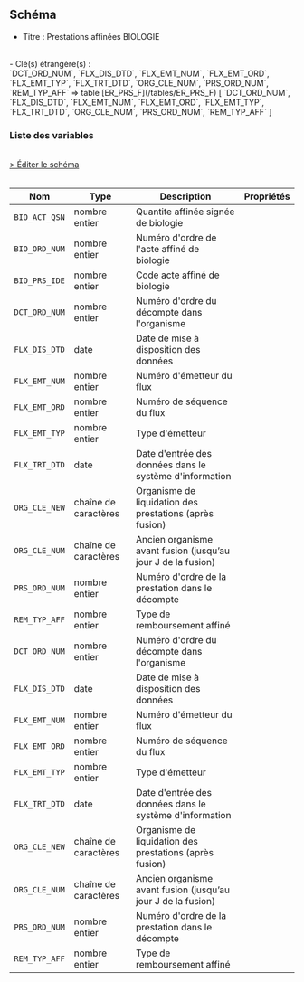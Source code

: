 ## Schéma

- Titre : Prestations affinées BIOLOGIE
<br />
- Clé(s) étrangère(s) : <br />
`DCT_ORD_NUM`, `FLX_DIS_DTD`, `FLX_EMT_NUM`, `FLX_EMT_ORD`, `FLX_EMT_TYP`, `FLX_TRT_DTD`, `ORG_CLE_NUM`, `PRS_ORD_NUM`, `REM_TYP_AFF` => table [ER_PRS_F](/tables/ER_PRS_F) [ `DCT_ORD_NUM`, `FLX_DIS_DTD`, `FLX_EMT_NUM`, `FLX_EMT_ORD`, `FLX_EMT_TYP`, `FLX_TRT_DTD`, `ORG_CLE_NUM`, `PRS_ORD_NUM`, `REM_TYP_AFF` ]<br />

### Liste des variables
<br />
<div>
    <a href="https://gitlab.com/healthdatahub/schema-snds/edit/master/schemas/DCIR/ER_BIO_F.json"  
    arget="_blank" rel="noopener noreferrer">> Éditer le schéma</a>
    <OutboundLink />
</div>
<br />

Nom|Type|Description|Propriétés
-|-|-|-
`BIO_ACT_QSN`|nombre entier|Quantite affinée signée de biologie||
`BIO_ORD_NUM`|nombre entier|Numéro d&#x27;ordre de l&#x27;acte affiné de biologie||
`BIO_PRS_IDE`|nombre entier|Code acte affiné de biologie||
`DCT_ORD_NUM`|nombre entier|Numéro d&#x27;ordre du décompte dans l&#x27;organisme||
`FLX_DIS_DTD`|date|Date de mise à disposition des données||
`FLX_EMT_NUM`|nombre entier|Numéro d&#x27;émetteur du flux||
`FLX_EMT_ORD`|nombre entier|Numéro de séquence du flux||
`FLX_EMT_TYP`|nombre entier|Type d&#x27;émetteur||
`FLX_TRT_DTD`|date|Date d&#x27;entrée des données dans le système d&#x27;information||
`ORG_CLE_NEW`|chaîne de caractères|Organisme de liquidation des prestations (après fusion)||
`ORG_CLE_NUM`|chaîne de caractères|Ancien organisme avant fusion (jusqu’au jour J de la fusion)||
`PRS_ORD_NUM`|nombre entier|Numéro d&#x27;ordre de la prestation dans le décompte||
`REM_TYP_AFF`|nombre entier|Type de remboursement affiné||
`DCT_ORD_NUM`|nombre entier|Numéro d&#x27;ordre du décompte dans l&#x27;organisme||
`FLX_DIS_DTD`|date|Date de mise à disposition des données||
`FLX_EMT_NUM`|nombre entier|Numéro d&#x27;émetteur du flux||
`FLX_EMT_ORD`|nombre entier|Numéro de séquence du flux||
`FLX_EMT_TYP`|nombre entier|Type d&#x27;émetteur||
`FLX_TRT_DTD`|date|Date d&#x27;entrée des données dans le système d&#x27;information||
`ORG_CLE_NEW`|chaîne de caractères|Organisme de liquidation des prestations (après fusion)||
`ORG_CLE_NUM`|chaîne de caractères|Ancien organisme avant fusion (jusqu’au jour J de la fusion)||
`PRS_ORD_NUM`|nombre entier|Numéro d&#x27;ordre de la prestation dans le décompte||
`REM_TYP_AFF`|nombre entier|Type de remboursement affiné||

